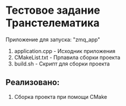 # Тестовое задание Транстелематика

Приложение для запуска: "zmq_app"

 1. application.cpp - Исходник приложения
 2. CMakeList.txt   - Прпавила сборки проекта
 3. build.sh        - Скрипт для сборки проекта

## Реализовано:

1) Сборка проекта при помощи CMake
